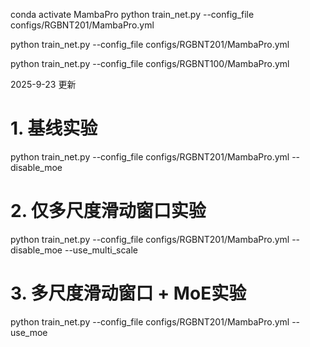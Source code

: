 
conda activate MambaPro
python train_net.py --config_file configs/RGBNT201/MambaPro.yml

<!-- 除了数据集RGBNT100需要把参数IMS_PER_BATCH: 128改为64之外，其他配置文件参数不需要做修改。 -->
<!-- 实验数据集：RGBNT201 - MSVR310 - RGBNT100 -->

<!-- 1. RBGNT201 -->
python train_net.py --config_file configs/RGBNT201/MambaPro.yml

<!-- 2.  RGBNT100-->
<!-- 学习率：0.000175 -->
python train_net.py --config_file configs/RGBNT100/MambaPro.yml


2025-9-23 更新
# 1. 基线实验
python train_net.py --config_file configs/RGBNT201/MambaPro.yml --disable_moe

# 2. 仅多尺度滑动窗口实验  
python train_net.py --config_file configs/RGBNT201/MambaPro.yml --disable_moe --use_multi_scale

# 3. 多尺度滑动窗口 + MoE实验
python train_net.py --config_file configs/RGBNT201/MambaPro.yml --use_moe
